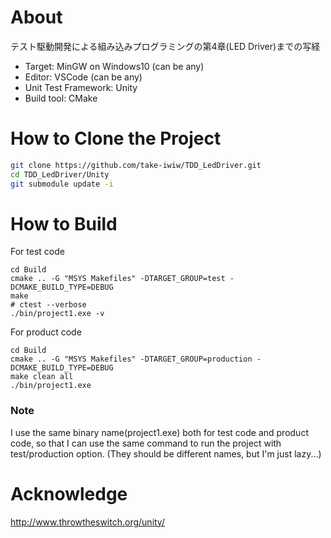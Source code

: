 # About
テスト駆動開発による組み込みプログラミングの第4章(LED Driver)までの写経

- Target: MinGW on Windows10 (can be any)
- Editor: VSCode (can be any)
- Unit Test Framework: Unity
- Build tool: CMake

# How to Clone the Project
```sh
git clone https://github.com/take-iwiw/TDD_LedDriver.git
cd TDD_LedDriver/Unity
git submodule update -i
```

# How to Build
For test code

```sh:test_code
cd Build
cmake .. -G "MSYS Makefiles" -DTARGET_GROUP=test -DCMAKE_BUILD_TYPE=DEBUG
make
# ctest --verbose
./bin/project1.exe -v
```

For product code

```sh:product_code
cd Build
cmake .. -G "MSYS Makefiles" -DTARGET_GROUP=production -DCMAKE_BUILD_TYPE=DEBUG
make clean all
./bin/project1.exe
```

### Note
I use the same binary name(project1.exe) both for test code and product code, so that I can use the same command to run the project with test/production option. (They should be different names, but I'm just lazy...)

# Acknowledge
http://www.throwtheswitch.org/unity/

